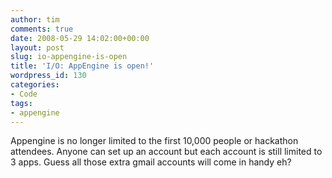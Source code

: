 ```yaml
---
author: tim
comments: true
date: 2008-05-29 14:02:00+00:00
layout: post
slug: io-appengine-is-open
title: 'I/O: AppEngine is open!'
wordpress_id: 130
categories:
- Code
tags:
- appengine
---
```


Appengine is no longer limited to the first 10,000 people or hackathon attendees. Anyone can set up an account but each account is still limited to 3 apps.  Guess all those extra gmail accounts will come in handy eh?

